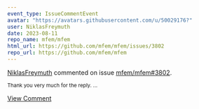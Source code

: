 ```yaml
---
event_type: IssueCommentEvent
avatar: "https://avatars.githubusercontent.com/u/50029176?"
user: NiklasFreymuth
date: 2023-08-11
repo_name: mfem/mfem
html_url: https://github.com/mfem/mfem/issues/3802
repo_url: https://github.com/mfem/mfem
---
```


<a href='https://github.com/NiklasFreymuth' target='_blank'>NiklasFreymuth</a> commented on issue <a href='https://github.com/mfem/mfem/issues/3802' target='_blank'>mfem/mfem#3802</a>.

<small>Thank you very much for the reply....</small>

<a href='https://github.com/mfem/mfem/issues/3802' target='_blank'>View Comment</a>